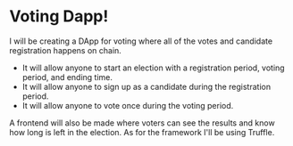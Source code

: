 # Voting Dapp!

I will be creating a DApp for voting where all of the votes and candidate registration happens on chain.
- It will allow anyone to start an election with a registration period, voting period, and ending time.
- It will allow anyone to sign up as a candidate during the registration period.
- It will allow anyone to vote once during the voting period.

A frontend will also be made where voters can see the results and know how long is left in the election. As for the framework I'll be using Truffle.
